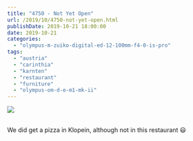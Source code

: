```yaml
---
title: "4750 - Not Yet Open"
url: /2019/10/4750-not-yet-open.html
publishDate: 2019-10-21 18:00:00
date: 2019-10-21
categories: 
  - "olympus-m-zuiko-digital-ed-12-100mm-f4-0-is-pro"
tags: 
  - "austria"
  - "carinthia"
  - "karnten"
  - "restaurant"
  - "furniture"
  - "olympus-om-d-e-m1-mk-ii"
---
```

<div class="container">
<div class="center"><a target="_blank" href="https://d25zfm9zpd7gm5.cloudfront.net/1200x1200/2018/20180428_171211_lr.jpg"><img class="webfeedsFeaturedVisual" src="https://d25zfm9zpd7gm5.cloudfront.net/0600x0600/2018/20180428_171211_lr.jpg" /></a></div>
</div>
<br />

We did get a pizza in Klopein, although not in this restaurant
:smiley: